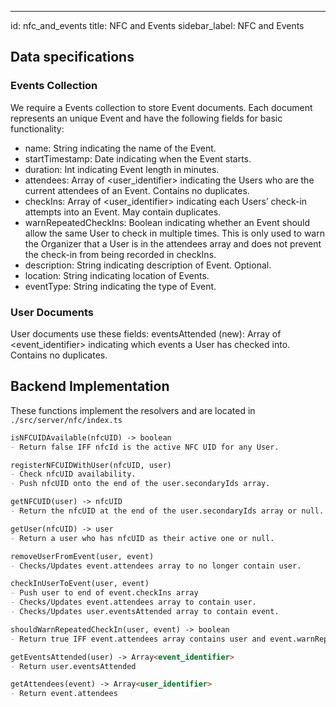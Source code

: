 ---
id: nfc_and_events
title: NFC and Events
sidebar_label: NFC and Events

## Data specifications

### Events Collection
We require a Events collection to store Event documents. Each document represents an unique Event and have the following fields for basic functionality:
- name: String indicating the name of the Event.
- startTimestamp: Date indicating when the Event starts.
- duration: Int indicating Event length in minutes.
- attendees: Array of <user_identifier> indicating the Users who are the current attendees of an Event. Contains no duplicates.
- checkIns: Array of <user_identifier> indicating each Users’ check-in attempts into an Event. May contain duplicates.
- warnRepeatedCheckIns: Boolean indicating whether an Event should allow the same User to check in multiple times. This is only used to warn the Organizer that a User is in the attendees array and does not prevent the check-in from being recorded in checkIns.
- description: String indicating description of Event. Optional.
- location: String indicating location of Events. 
- eventType: String indicating the type of Event.

### User Documents
User documents use these fields:
eventsAttended (new): Array of <event_identifier> indicating which events a User has checked into. Contains no duplicates.

## Backend Implementation
These functions implement the resolvers and are located in `./src/server/nfc/index.ts`

```md
isNFCUIDAvailable(nfcUID) -> boolean
- Return false IFF nfcId is the active NFC UID for any User.

registerNFCUIDWithUser(nfcUID, user)
- Check nfcUID availability.
- Push nfcUID onto the end of the user.secondaryIds array.

getNFCUID(user) -> nfcUID
- Return the nfcUID at the end of the user.secondaryIds array or null.

getUser(nfcUID) -> user
- Return a user who has nfcUID as their active one or null.

removeUserFromEvent(user, event)
- Checks/Updates event.attendees array to no longer contain user.

checkInUserToEvent(user, event)
- Push user to end of event.checkIns array
- Checks/Updates event.attendees array to contain user.
- Checks/Updates user.eventsAttended array to contain event.

shouldWarnRepeatedCheckIn(user, event) -> boolean
- Return true IFF event.attendees array contains user and event.warnRepeatedCheckIns is true

getEventsAttended(user) -> Array<event_identifier>
- Return user.eventsAttended

getAttendees(event) -> Array<user_identifier>
- Return event.attendees
```



